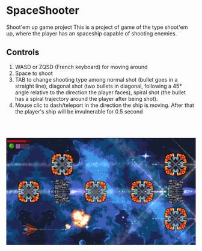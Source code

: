 # SpaceShooter
Shoot'em up game project
This is a project of game of the type shoot'em up, where the player has an spaceship capable of shooting enemies.

## Controls
  1) WASD or ZQSD (French keyboard) for moving around
  2) Space to shoot
  3) TAB to change shooting type among normal shot (bullet goes in a straight line), diagonal shot (two bullets in diagonal, following a 45° angle relative to the direction the player faces), spiral shot (the bullet has a spiral trajectory around the player after being shot).
  4) Mouse clic to dash/teleport in the direction the ship is moving. After that the player's ship will be invulnerable for 0.5 second
  
<br/><br/>

![Alt text](https://github.com/FireHeartMaster/SpaceShooter/blob/master/Assets/Screenshots/screenshot.png?raw=true "Player and enemy ships flying and shooting in opposite directions")
